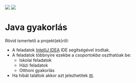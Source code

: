 [<img src="https://img.shields.io/github/last-commit/arondev/java_gyakorlas.svg">](https://github.com/arondev/java_gyakorlas/commits/master)
[<img src="https://img.shields.io/github/issues-raw/arondev/java_gyakorlas.svg">](https://github.com/arondev/insiderpg/issues)
# Java gyakorlás 

Rövid ismertető a projekt(ek)ről: 
* A feladatok [IntelliJ IDEA][IDEA] IDE segítségével írodtak. 
* A feladatok többnyire ezekbe a _csoportokba_ oszthatóak be:
    * Iskolai feladatok
    * Házi feladatok
    * Otthoni gyakorlás
 * Ha hibát találtok akkor azt jelezhetitek [itt][issues].



[IDEA]: https://www.jetbrains.com/idea/
[Issues]: https://github.com/arondev/java_gyakorlas/issues
